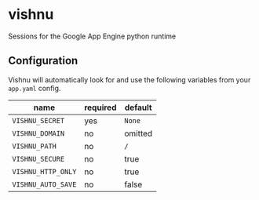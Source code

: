 # vishnu
Sessions for the Google App Engine python runtime

## Configuration
Vishnu will automatically look for and use the following variables from your `app.yaml` config.

| name | required | default |
| ---- | -------- | ------- |
| `VISHNU_SECRET` | yes | `None` |
| `VISHNU_DOMAIN` | no | omitted |
| `VISHNU_PATH` | no | `/` |
| `VISHNU_SECURE` | no | true |
| `VISHNU_HTTP_ONLY` | no | true |
| `VISHNU_AUTO_SAVE` | no | false |
